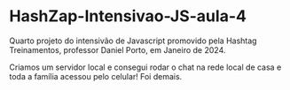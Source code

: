 # HashZap-Intensivao-JS-aula-4
Quarto projeto do intensivão de Javascript promovido pela Hashtag Treinamentos, professor Daniel Porto, em Janeiro de 2024.

Criamos um servidor local e consegui rodar o chat na rede local de casa e toda a família acessou pelo celular! Foi demais.
